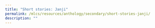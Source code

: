```yaml
---
title: "Short stories: Janji"
permalink: /mlcs/resources/anthology/secondary/short-stories-janji/
description: ""
---
```

